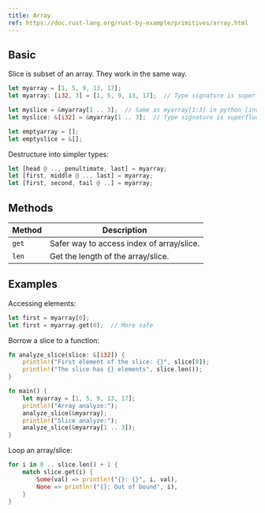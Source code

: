 ```yaml
---
title: Array
ref: https://doc.rust-lang.org/rust-by-example/primitives/array.html
---
```


## Basic

Slice is subset of an array.
They work in the same way.

```rust
let myarray = [1, 5, 9, 13, 17];
let myarray: [i32, 3] = [1, 5, 9, 13, 17];  // Type signature is superfluous

let myslice = &myarray[1 .. 3];  // Same as myarray[1:3] in python [inclusive:exclusive]
let myslice: &[i32] = &myarray[1 .. 3];  // Type signature is superfluous

let emptyarray = [];
let emptyslice = &[];
```

Destructure into simpler types:

```rust
let [head @ .., penultimate, last] = myarray;
let [first, middle @ .., last] = myarray;
let [first, second, tail @ ..] = myarray;
```

## Methods

| Method | Description |
| --- | --- |
| `get` | Safer way to access index of array/slice. |
| `len` | Get the length of the array/slice. |

## Examples

Accessing elements:

```rust
let first = myarray[0];
let first = myarray.get(0);  // More safe
```

Borrow a slice to a function:

```rust
fn analyze_slice(slice: &[i32]) {
    println!("First element of the slice: {}", slice[0]);
    println!("The slice has {} elements", slice.len());
}

fn main() {
    let myarray = [1, 5, 9, 13, 17];
    println!("Array analyze:");
    analyze_slice(&myarray);
    println!("Slice analyze:");
    analyze_slice(&myarray[1 .. 3]);
}
```

Loop an array/slice:

```rust
for i in 0 .. slice.len() + 1 {
    match slice.get(i) {
        Some(val) => println!("{}: {}", i, val),
        None => println!("{}: Out of bound", i),
    }
}
```
